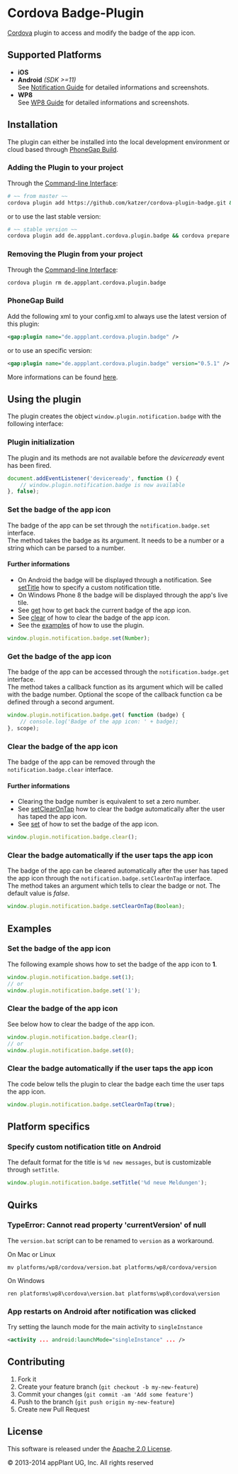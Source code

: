 Cordova Badge-Plugin
====================

[Cordova][cordova] plugin to access and modify the badge of the app icon.


## Supported Platforms
- **iOS**
- **Android** *(SDK >=11)*<br>
See [Notification Guide][android_notification_guide] for detailed informations and screenshots.
- **WP8**<br>
See [WP8 Guide][wp8_notification_guide] for detailed informations and screenshots.


## Installation
The plugin can either be installed into the local development environment or cloud based through [PhoneGap Build][PGB].

### Adding the Plugin to your project
Through the [Command-line Interface][CLI]:
```bash
# ~~ from master ~~
cordova plugin add https://github.com/katzer/cordova-plugin-badge.git && cordova prepare
```
or to use the last stable version:
```bash
# ~~ stable version ~~
cordova plugin add de.appplant.cordova.plugin.badge && cordova prepare
```

### Removing the Plugin from your project
Through the [Command-line Interface][CLI]:
```bash
cordova plugin rm de.appplant.cordova.plugin.badge
```

### PhoneGap Build
Add the following xml to your config.xml to always use the latest version of this plugin:
```xml
<gap:plugin name="de.appplant.cordova.plugin.badge" />
```
or to use an specific version:
```xml
<gap:plugin name="de.appplant.cordova.plugin.badge" version="0.5.1" />
```
More informations can be found [here][PGB_plugin].


## Using the plugin
The plugin creates the object ```window.plugin.notification.badge``` with the following interface:

### Plugin initialization
The plugin and its methods are not available before the *deviceready* event has been fired.

```javascript
document.addEventListener('deviceready', function () {
    // window.plugin.notification.badge is now available
}, false);
```

### Set the badge of the app icon
The badge of the app can be set through the `notification.badge.set` interface.<br>
The method takes the badge as its argument. It needs to be a number or a string which can be parsed to a number.

#### Further informations
- On Android the badge will be displayed through a notification. See [setTitle][set_title] how to specify a custom notification title.
- On Windows Phone 8 the badge will be displayed through the app's live tile.
- See [get][get] how to get back the current badge of the app icon.
- See [clear][clear] of how to clear the badge of the app icon.
- See the [examples][examples] of how to use the plugin.

```javascript
window.plugin.notification.badge.set(Number);
```

### Get the badge of the app icon
The badge of the app can be accessed through the `notification.badge.get` interface.<br>
The method takes a callback function as its argument which will be called with the badge number. Optional the scope of the callback function ca be defined through a second argument.

```javascript
window.plugin.notification.badge.get( function (badge) {
	// console.log('Badge of the app icon: ' + badge);
}, scope);
```

### Clear the badge of the app icon
The badge of the app can be removed through the `notification.badge.clear` interface.

#### Further informations
- Clearing the badge number is equivalent to set a zero number.
- See [setClearOnTap][set_clear_on_tap] how to clear the badge automatically after the user has taped the app icon.
- See [set][set] of how to set the badge of the app icon.

```javascript
window.plugin.notification.badge.clear();
```

### Clear the badge automatically if the user taps the app icon
The badge of the app can be cleared automatically after the user has taped the app icon through the `notification.badge.setClearOnTap` interface.<br>
The method takes an argument which tells to clear the badge or not. The default value is *false*.

```javascript
window.plugin.notification.badge.setClearOnTap(Boolean);
```


##  Examples
### Set the badge of the app icon
The following example shows how to set the badge of the app icon to **1**.

```javascript
window.plugin.notification.badge.set(1);
// or
window.plugin.notification.badge.set('1');
```

### Clear the badge of the app icon
See below how to clear the badge of the app icon.

```javascript
window.plugin.notification.badge.clear();
// or
window.plugin.notification.badge.set(0);
```

### Clear the badge automatically if the user taps the app icon
The code below tells the plugin to clear the badge each time the user taps the app icon.

```javascript
window.plugin.notification.badge.setClearOnTap(true);
```


## Platform specifics
### Specify custom notification title on Android
The default format for the title is `%d new messages`, but is customizable through `setTitle`.

```javascript
window.plugin.notification.badge.setTitle('%d neue Meldungen');
```

## Quirks
### TypeError: Cannot read property 'currentVersion' of null
The `version.bat` script can to be renamed to `version` as a workaround.

On Mac or Linux
```
mv platforms/wp8/cordova/version.bat platforms/wp8/cordova/version
```
On Windows
```
ren platforms\wp8\cordova\version.bat platforms\wp8\cordova\version
```

### App restarts on Android after notification was clicked
Try setting the launch mode for the main activity to `singleInstance`
```xml
<activity ... android:launchMode="singleInstance" ... />
```


## Contributing

1. Fork it
2. Create your feature branch (`git checkout -b my-new-feature`)
3. Commit your changes (`git commit -am 'Add some feature'`)
4. Push to the branch (`git push origin my-new-feature`)
5. Create new Pull Request


## License

This software is released under the [Apache 2.0 License][apache2_license].

© 2013-2014 appPlant UG, Inc. All rights reserved


[cordova]: https://cordova.apache.org
[android_notification_guide]: http://developer.android.com/guide/topics/ui/notifiers/notifications.html
[wp8_notification_guide]: http://msdn.microsoft.com/en-us/library/windowsphone/develop/hh202948.aspx
[CLI]: http://cordova.apache.org/docs/en/3.0.0/guide_cli_index.md.html#The%20Command-line%20Interface
[PGB]: http://docs.build.phonegap.com/en_US/3.3.0/index.html
[PGB_plugin]: https://build.phonegap.com/plugins/416
[set]: #set-the-badge-of-the-app-icon
[get]: #get-the-badge-of-the-app-icon
[clear]: #clear-the-badge-of-the-app-icon
[set_clear_on_tap]: #clear-the-badge-automatically-if-the-user-taps-the-app-icon
[examples]: #examples
[set_title]: specify-custom-notification-title-on-android
[apache2_license]: http://opensource.org/licenses/Apache-2.0
